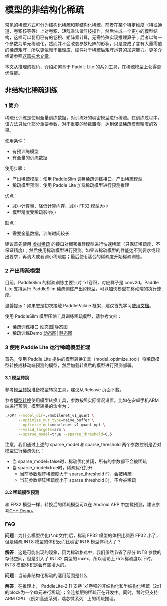 # 模型的非结构化稀疏

常见的稀疏方式可分为结构化稀疏和非结构化稀疏。前者在某个特定维度（特征通道、卷积核等等）上对卷积、矩阵乘法做剪枝操作，然后生成一个更小的模型结构，这样可以复用已有的卷积、矩阵乘计算，无需特殊实现推理算子；后者以每一个参数为单元稀疏化，然而并不会改变参数矩阵的形状，只是变成了含有大量零值的稀疏矩阵，所以更依赖于推理库、硬件对于稀疏后矩阵运算的加速能力。更多介绍请参照[这篇技术文章](https://mp.weixin.qq.com/s/l__C5IOu3z7uQdcWKnViOw)。

本文从推理的视角，介绍如何基于 Paddle Lite 的系列工具，在稀疏模型上获得更优性能。

## 非结构化稀疏训练

### 1 简介

稀疏化训练是使用全量训练数据，对训练好的稠密模型进行稀疏。在训练过程中，该方法只优化部分重要参数，对不重要的参数置零，达到保证稀疏模型精度的效果。

使用条件：

- 有预训练模型
- 有全量的训练数据

使用步骤：

-  产出稀疏模型：使用 PaddleSlim 调用稀疏训练接口，产出稀疏模型
-  稀疏模型预测：使用 Paddle Lite 加载稀疏模型进行预测推理

优点：

-  减小计算量、降低计算内存、减小 FP32 模型大小
-  模型精度受稀疏影响小

缺点：

-  需要全量数据，训练时间较长

建议首先使用 [虚拟稀疏](https://github.com/PaddlePaddle/PaddleSlim/blob/develop/paddleslim/auto_compression/utils/prune_model.py#L12) 的接口对稠密推理模型进行快速稀疏（只保证稀疏度，不保证精度）；然后使用稀疏模型进行预测。如果该稀疏模型的性能达不到要求或超出要求，再调大或者调小稀疏度；最后使用适合的稀疏度开始稀疏训练。

### 2 产出稀疏模型

目前，PaddleSlim 的稀疏训练主要针对 1x1卷积，对应算子是 conv2d。Paddle Lite 支持运行 PaddleSlim 稀疏训练产出的模型，可以加快模型在移动端的执行速度。

温馨提示：如果您是初次接触 PaddlePaddle 框架，建议首先学习[使用文档](https://www.paddlepaddle.org.cn/documentation/docs/zh/beginners_guide/index_cn.html)。

使用 PaddleSlim 模型压缩工具训练稀疏模型，请参考文档：
* 稀疏训练接口 [动态图](https://github.com/PaddlePaddle/PaddleSlim/blob/develop/docs/zh_cn/api_cn/dygraph/pruners/unstructured_pruner.rst)|[静态图](https://github.com/PaddlePaddle/PaddleSlim/blob/develop/docs/zh_cn/api_cn/static/prune/unstructured_prune_api.rst)
* 稀疏训练Demo [动态图](https://github.com/PaddlePaddle/PaddleSlim/tree/develop/demo/dygraph/unstructured_pruning)| [静态图](https://github.com/PaddlePaddle/PaddleSlim/tree/develop/demo/unstructured_prune)


### 3 使用 Paddle Lite 运行稀疏模型推理

首先，使用 Paddle Lite 提供的模型转换工具（model_optimize_tool）将稀疏模型转换成移动端预测的模型，然后加载转换后的模型进行预测部署。

#### 3.1 模型转换

参考[模型转换](../user_guides/model_optimize_tool.md)准备模型转换工具，建议从 Release 页面下载。

参考[模型转换](../user_guides/model_optimize_tool.md)使用模型转换工具，参数按照实际情况设置。比如在安卓手机ARM端进行预测，模型转换的命令为：

```bash
./OPT --model_dir=./mobilenet_v1_quant \
      --optimize_out_type=naive_buffer \
      --optimize_out=mobilenet_v1_quant_opt \
      --valid_targets=arm \
      --sparse_model=true --sparse_threshold=0.5
```

注意，我们通过上述的 sparse_model 和 sparse_threshold 两个参数控制是否对模型进行稀疏优化：

 - 当 sparse_model=false时，稀疏优化关闭，所有的参数都不会被稀疏
 - 当 sparse_model=true时，稀疏优化打开
	 - 当前参数矩阵稀疏度大于 sparse_threshold 时，会被稀疏
	 - 当前参数矩阵稀疏度小于 sparse_threshold 时，不会被稀疏

#### 3.2 稀疏模型预测

和 FP32 模型一样，转换后的稀疏模型可以在 Android APP 中加载预测，建议参考[C++ Demo](./cpp_demo.md)。


### FAQ

**问题**：为什么模型优化(*.nb文件)后，稀疏 FP32 模型的体积比稠密 FP32 小了，但是稀疏 INT8 模型的体积反而比稠密 INT8 模型体积大了？

**解答**：这是可能出现的现象，因为稀疏格式中，我们虽然节省了部分 INT8 参数的存储空间，但是引入了 INT32 类型的 index，所以理论上75%稀疏度以下时，INT8 模型体积是会有些增大的。

**问题**：当前非结构化稀疏的适用范围是什么
  
**解答**：在推理上， PaddleLite-2.11 支持 1x1卷积的非结构化和半结构化稀疏（2x1 的block为一个单元进行稀疏）；全连接层的稀疏正在开发中。同时，暂时只支持 ARM CPU （例如高通系列，瑞芯微系列）上的稀疏推理。
